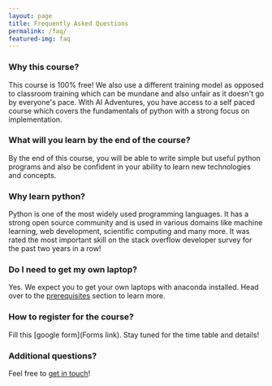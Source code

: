 ```yaml
---
layout: page
title: Frequently Asked Questions
permalink: /faq/
featured-img: faq
---
```


### Why this course?
This course is 100% free! We also use a different training model as opposed to classroom training which can be mundane and also unfair as it doesn't go by everyone's pace. With AI Adventures, you have access to a self paced course which covers the fundamentals of python with a strong focus on implementation. 

### What will you learn by the end of the course?
By the end of this course, you will be able to write simple but useful python programs and also be confident in your ability to learn new technologies and concepts.

### Why learn python?
Python is one of the most widely used programming languages. It has a strong open source community and is used in various domains like machine learning, web development, scientific computing and many more. It was rated the most important skill on the stack overflow developer survey for the past two years in a row! 

### Do I need to get my own laptop?
Yes. We expect you to get your own laptops with anaconda installed. Head over to the [prerequisites](/course/prerequisites) section to learn more.

### How to register for the course?
Fill this [google form](Forms link). Stay tuned for the time table and details! 

### Additional questions?
Feel free to [get in touch](https://aiadventures.in/contact-us/)!